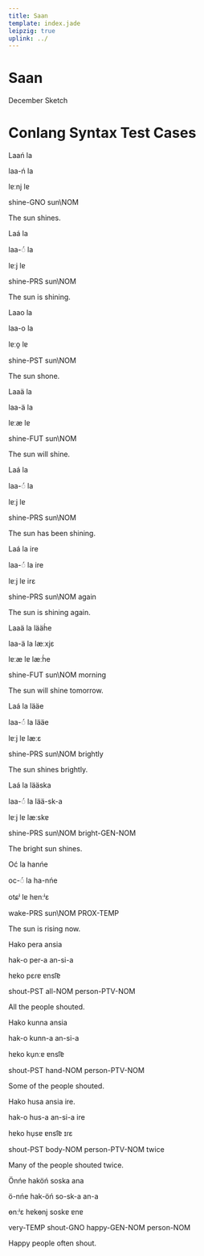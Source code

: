 ```yaml
---
title: Saan
template: index.jade
leipzig: true
uplink: ../
---
```

<script src="index.js"></script>

# Saan
<!--{#top .center}-->
<div class="author">December Sketch</div>

# Conlang Syntax Test Cases

<div data-gloss>
  <p>Laań la</p>
  <p>laa-ń la</p>
  <p>lɐːnj lɐ</p>
  <p>shine-GNO sun\NOM</p>
  <p>The sun shines.</p>
</div>
<div data-gloss>
  <p>Laá la</p>
  <p>laa-◌́ la</p>
  <p>lɐːj lɐ</p>
  <p>shine-PRS sun\NOM</p>
  <p>The sun is shining.</p>
</div>
<div data-gloss>
  <p>Laao la</p>
  <p>laa-o la</p>
  <p>lɐːo̯ lɐ</p>
  <p>shine-PST sun\NOM</p>
  <p>The sun shone.</p>
</div>
<div data-gloss>
  <p>Laaä la</p>
  <p>laa-ä la</p>
  <p>lɐːæ lɐ</p>
  <p>shine-FUT sun\NOM</p>
  <p>The sun will shine.</p>
</div>
<div data-gloss>
  <p>Laá la</p>
  <p>laa-◌́ la</p>
  <p>lɐːj lɐ</p>
  <p>shine-PRS sun\NOM</p>
  <p>The sun has been shining.</p>
</div>
<div data-gloss>
  <p>Laá la ire</p>
  <p>laa-◌́ la ire</p>
  <p>lɐːj lɐ irɛ</p>
  <p>shine-PRS sun\NOM again</p>
  <p>The sun is shining again.</p>
</div>
<div data-gloss>
  <p>Laaä la lääh́e</p>
  <p>laa-ä la læːxjɛ</p>
  <p>lɐːæ lɐ læːh́e</p>
  <p>shine-FUT sun\NOM morning</p>
  <p>The sun will shine tomorrow.</p>
</div>
<div data-gloss>
  <p>Laá la lääe</p>
  <p>laa-◌́ la lääe</p>
  <p>lɐːj lɐ læːɛ</p>
  <p>shine-PRS sun\NOM brightly</p>
  <p>The sun shines brightly.</p>
</div>
<div data-gloss>
  <p>Laá la lääska</p>
  <p>laa-◌́ la lää-sk-a</p>
  <p>lɐːj lɐ læːskɐ</p>
  <p>shine-PRS sun\NOM bright-GEN-NOM</p>
  <p>The bright sun shines.</p>
</div>
<div data-gloss>
  <p>Oć la hanńe</p>
  <p>oc-◌́ la ha-nńe</p>
  <p>otɕʲ lɐ hɐnːʲɛ</p>
  <p>wake-PRS sun\NOM PROX-TEMP</p>
  <p>The sun is rising now.</p>
</div>
<div data-gloss>
  <p>Hako pera ansia</p>
  <p>hak-o per-a an-si-a</p>
  <p>hɐko pɛɾɐ ɐnsi͡ɐ</p>
  <p>shout-PST all-NOM person-PTV-NOM</p>
  <p>All the people shouted.</p>
</div>
<div data-gloss>
  <p>Hako kunna ansia</p>
  <p>hak-o kunn-a an-si-a</p>
  <p>hɐko ku̜nːɐ ɐnsi͡ɐ</p>
  <p>shout-PST hand-NOM person-PTV-NOM</p>
  <p>Some of the people shouted.</p>
</div>
<div data-gloss>
  <p>Hako husa ansia ire.</p>
  <p>hak-o hus-a an-si-a ire</p>
  <p>hɐko hu̜sɐ ɐnsi͡ɐ ɪɾɛ</p>
  <p>shout-PST body-NOM person-PTV-NOM twice</p>
  <p>Many of the people shouted twice.</p>
</div>
<div data-gloss>
  <p>Önńe haköń soska ana</p>
  <p>ö-nńe hak-öń so-sk-a an-a</p>
  <p>ɵnːʲɛ hɐkɵnj soskɐ ɐnɐ</p>
  <p>very-TEMP shout-GNO happy-GEN-NOM person-NOM</p>
  <p>Happy people often shout.</p>
</div>
